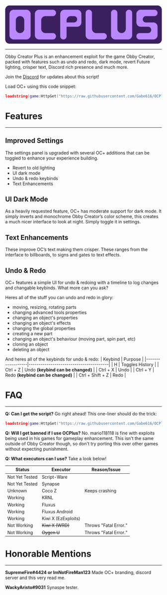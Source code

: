 ![OCPLUS](https://raw.githubusercontent.com/Gabe616/OCPlus/main/OCPLUS%20(1).png "https://raw.githubusercontent.com/Gabe616/OCPlus/main/OCPLUS%20(1).png")

---
Obby Creator Plus is an enhancement exploit for the game Obby Creator, packed with features such as undo and redo, dark mode, revert Future lighting, crisper text, Discord rich presence and much more.

Join the [Discord](https://discord.gg/Mpw6b7vQfJ) for updates about this script!

Load OC+ using this code snippet:
```lua
loadstring(game:HttpGet("https://raw.githubusercontent.com/Gabe616/OCPlus/main/loader.lua"))()
```

# Features
--- 
## Improved Settings 
The settings panel is upgraded with several OC+ additions that can be toggled to enhance your experience building. 
- Revert to old lighting 
- UI dark mode 
- Undo & redo keybinds 
- Text Enhancements

## UI Dark Mode 
As a heavily requested feature, OC+ has moderate support for dark mode. It simply inverts and monochrome Obby Creator’s color scheme, this creates a much nicer interface to look at night. Simply toggle it in settings. 

## Text Enhancements 
These improve OC’s text making them crisper. These ranges from the interface to billboards, to signs and gates to text effects. 

## Undo & Redo 
OC+ features a simple UI for undo & redoing with a timeline to log changes and changable keybinds. What more can you ask?

Heres all of the stuff you can undo and redo in glory:
- moving, resizing, rotating parts
- changing advanced tools properties
- changing an object's properties
- changing an object's effects
- changing the global properties
- creating a new part
- changing an object's behaviour (moving part, spin part, etc)
- cloning an object
- deleting an object

And heres all of the keybinds for undo & redo:
| Keybind          | Purpose                                |
|------------------|----------------------------------------|
| H                | Toggles History                        |
| Ctrl + Z         | Undo **(keybind can be changed)**          |
| Ctrl + X         | Undo                                   |
| Ctrl + Y         | Redo **(keybind can be changed)**          |
| Ctrl + Shift + Z | Redo                                   |

# FAQ
---
**Q: Can I get the script?**
Go right ahead! This one-liner should do the trick:

```lua
loadstring(game:HttpGet("https://raw.githubusercontent.com/Gabe616/OCPlus/main/loader.lua"))()
```

**Q: Will I get banned if I use OCPlus?**
No. mario118118 is fine with exploits being used in his games for gameplay enhancement. This isn't the same outside of Obby Creator though, so don't try porting this over other games without expecting punishment.

**Q: What executors can I use?**
Take a look below!

| Status            | Executor              | Reason/Issue                   |
| ----------------- | --------------------- | ------------------------------ |
| Not Yet Tested | Script-Ware           |                                |
| Not Yet Tested | Synapse               |                                |
| Unknown        | Coco Z                | Keeps crashing                 |
| Working        | KRNL                  |                                |
| Working        | Fluxus                |                                |
| Working        | Fluxus Android        |                                |
| Working        | Kiwi X (EzExploits)   |                                |
| Not Working    | ~~Kiwi X (WRD)~~          | Throws "Fatal Error."          |
| Not Working    | ~~Oygen U~~               | Throws "Fatal Error."          |

# Honorable Mentions
---
**SupremeFire#4424 or ImNotFireMan123**
Made OC+ branding, discord server and this very read me.

**WackyAristo#9031**
Synaspe tester.
